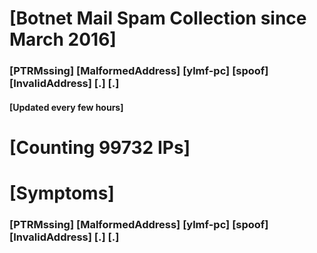 # [Botnet Mail Spam Collection since March 2016]
### [PTRMssing] [MalformedAddress] [ylmf-pc] [spoof] [InvalidAddress] [.] [.]
#### [Updated every few hours]

# [Counting 99732 IPs]

# [Symptoms] 
###   [PTRMssing] [MalformedAddress] [ylmf-pc] [spoof] [InvalidAddress] [.] [.]
